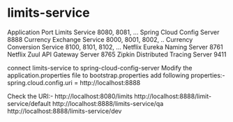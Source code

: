 # limits-service

Application	                       Port
Limits Service	                   8080, 8081, ...
Spring Cloud Config Server	       8888
Currency Exchange Service	       8000, 8001, 8002, ..
Currency Conversion Service	       8100, 8101, 8102, ...
Netflix Eureka Naming Server	   8761
Netflix Zuul API Gateway Server	   8765
Zipkin Distributed Tracing Server  9411

connect limits-service to spring-cloud-config-server
Modify the application.properties file to bootstrap.properties
add following properties:-
spring.cloud.config.uri = http://localhost:8888

Check the URI:-
http://localhost:8080/limits
http://localhost:8888/limit-service/default
http://localhost:8888/limits-service/qa
http://localhost:8888/limits-service/dev

